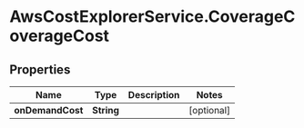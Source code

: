 # AwsCostExplorerService.CoverageCoverageCost

## Properties

Name | Type | Description | Notes
------------ | ------------- | ------------- | -------------
**onDemandCost** | **String** |  | [optional] 


